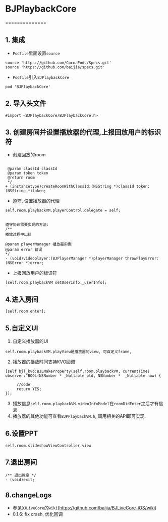 # BJPlaybackCore

==============

## 1. 集成

- ```Podfile```里面设置```source```

``` 
source 'https://github.com/CocoaPods/Specs.git'
source 'https://github.com/baijia/specs.git'
```
- ```Podfile```引入```BJPlaybackCore```

```
pod 'BJPlaybackCore' 
```

## 2. 导入头文件 
``` 
#import <BJPlaybackCore/BJPlaybackCore.h>
```

## 3. 创建房间并设置播放器的代理,上报回放用户的标识符
- 创建回放的room
```/**

 @param classId classId
 @param token token
 @return room
 */
+ (instancetype)createRoomWithClassId:(NSString *)classId token:(NSString *)token;
```
- 遵守<BJPMProtocol>, 设置播放器的代理
```
self.room.playbackVM.playerControl.delegate = self;


遵守协议需要实现的方法:
/**
播放过程中出错

@param playerManager 播放器实例
@param error 错误
*/
- (void)videoplayer:(BJPlayerManager *)playerManager throwPlayError:(NSError *)error;

```
- 上报回放用户的标识符
```
[self.room.playbackVM setUserInfo:_userInfo];
```


## 4.进入房间
```
[self.room enter];
```

## 5.自定义UI

1. 自定义播放器的UI
```
self.room.playbackVM.playView是播放器的view, 可自定义frame,
```
2. 播放器的播放时间支持KVO回调
```
[self bjl_kvo:BJLMakeProperty(self.room.playbackVM, currentTime) observer:^BOOL(NSNumber * _Nullable old, NSNumber *  _Nullable now) {
     
     //code
     return YES;
}];
```
3. 播放信息```self.room.playbackVM.videoInfoModel```在```roomDidEnter```之后才有信息
4. 播放器的其他功能可查看```BJPPlaybackVM.h```, 调用相关的API即可实现.
## 6.设置PPT
```
self.room.slideshowViewController.view
```
## 7.退出房间
```
/** 退出教室 */
- (void)exit;
```

## 8.changeLogs

- 参见```BJLiveCore```的```wiki```(https://github.com/baijia/BJLiveCore-iOS/wiki)
- 0.1.6: fix crash, 优化回调
